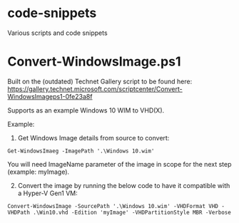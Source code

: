 # code-snippets
Various scripts and code snippets

# Convert-WindowsImage.ps1
Built on the (outdated) Technet Gallery script to be found here: https://gallery.technet.microsoft.com/scriptcenter/Convert-WindowsImageps1-0fe23a8f

Supports as an example Windows 10 WIM to VHD(X).

Example: 
1. Get Windows Image details from source to convert:
```
Get-WindowsImaeg -ImagePath '.\Windows 10.wim'
```
You will need ImageName parameter of the image in scope for the next step (example: myImage).

2. Convert the image by running the below code to have it compatible with a Hyper-V Gen1 VM:
```
Convert-WindowsImage -SourcePath '.\Windows 10.wim' -VHDFormat VHD -VHDPath .\Win10.vhd -Edition 'myImage' -VHDPartitionStyle MBR -Verbose
```
